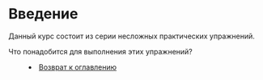 # Введение

Данный курс состоит из серии несложных практических упражнений.

Что понадобится для выполнения этих упражнений?

<dd><li> <a href=" Readme.md"> Возврат к оглавлению</dd>

